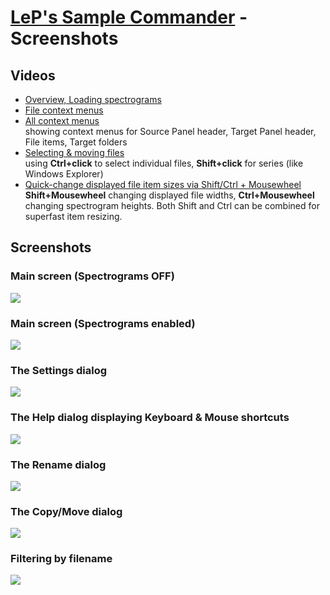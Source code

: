 # [LeP's Sample Commander](https://github.com/justlep/sample-commander) - Screenshots

## Videos

* [Overview, Loading spectrograms](https://samplecommander.justlep.net/img/2.0.0-vid-spectrograms.mp4)
* [File context menus](https://samplecommander.justlep.net/img/2.0.0-vid-file-contextmenus.mp4)  
* [All context menus](https://samplecommander.justlep.net/img/2.0.0-vid-all-contextmenus.mp4)  
  showing context menus for Source Panel header, Target Panel header, File items, Target folders
* [Selecting & moving files](https://samplecommander.justlep.net/img/2.0.0-vid-move-files.mp4)  
  using **Ctrl+click** to select individual files, **Shift+click** for series (like Windows Explorer) 
* [Quick-change displayed file item sizes via Shift/Ctrl + Mousewheel](https://samplecommander.justlep.net/img/2.0.0-shift-ctrl-mousewheel.mp4)    
  **Shift+Mousewheel** changing displayed file widths, **Ctrl+Mousewheel** changing spectrogram heights. 
  Both Shift and Ctrl can be combined for superfast item resizing. 
## Screenshots

### Main screen (Spectrograms OFF)
![](https://samplecommander.justlep.net/img/2.0.0-main-spectrograms-off.png)

### Main screen (Spectrograms enabled)
![](https://samplecommander.justlep.net/img/2.0.0-main-spectrograms-enabled.png)

### The Settings dialog
![](https://samplecommander.justlep.net/img/2.0.0-dialog-settings.png)

### The Help dialog displaying Keyboard & Mouse shortcuts 
![](https://samplecommander.justlep.net/img/2.0.0-dialog-help-shortcuts.png)

### The Rename dialog
![](https://samplecommander.justlep.net/img/2.0.0-dialog-rename.png)

### The Copy/Move dialog
![](https://samplecommander.justlep.net/img/2.0.0-dialog-move.gif)

### Filtering by filename
![](https://samplecommander.justlep.net/img/2.0.0-filter.gif)







